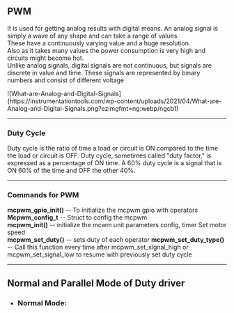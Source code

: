 ## PWM
</p>It is used for getting analog results with digital means. An analog signal is simply a wave of any shape and can take a range of values.<br>
These have a continuously varying value and a huge resolution.<br>
Also as it takes many values the power consumption is very high and circuits might become hot.<br>
Unlike analog signals, digital signals are not continuous, but signals are discrete in value and time. These signals are represented by binary<br> numbers and consist of different voltage</p>
![What-are-Analog-and-Digital-Signals](https://instrumentationtools.com/wp-content/uploads/2021/04/What-are-Analog-and-Digital-Signals.png?ezimgfmt=ng:webp/ngcb1)

---

### Duty Cycle
<p>Duty cycle is the ratio of time a load or circuit is ON compared to the time the load or circuit is OFF. Duty cycle, sometimes called "duty factor," is expressed as a percentage of ON time. A 60% duty cycle is a signal that is ON 60% of the time and OFF the other 40%.</p>

---
### Commands for PWM
**mcpwm_gpio_init()** -- To initialize the mcpwm gpio with operators<br>
**Mcpwm_config_t** -- Struct to config the mcpwm<br>
**mcpwm_init()** -- initialize the mcwm unit parameters config, timer
Set motor speed<br>
**mcpwm_set_duty()** -- sets duty of each operator
**mcpwm_set_duty_type()** -- Call this function every time after mcpwm_set_signal_high or mcpwm_set_signal_low to resume with previously set duty cycle


---
## Normal and Parallel Mode of Duty driver
- ### Normal Mode:
  
